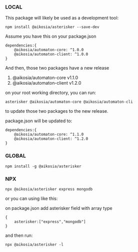 ### LOCAL

This package will likely be used as a development tool:

```
npm install @aikosia/asterisker --save-dev
```
 
Assume you have this on your package.json

```
dependencies:{
    @aikosia/automaton-core: ^1.0.0
    @aikosia/automaton-client: ^1.0.0
}
```

And then, those two packages have a new release 

1. @aikosia/automaton-core v1.1.0 
2. @aikosia/automaton-client v1.2.0 

on your root working directory, you can run:

```
asterisker @aikosia/automaton-core @aikosia/automaton-cli
```

to update those two packages to the new release.

package.json will be updated to:

```
dependencies:{
    @aikosia/automaton-core: ^1.1.0
    @aikosia/automaton-client: ^1.2.0
}
```

### GLOBAL 

```
npm install -g @aikosia/asterisker
```

### NPX

```
npx @aikosia/asterisker express mongodb
```

or you can using like this:

on package.json add asterisker field with array type

```
{
    asterisker:["express","mongodb"]
}
```

and then run:

```
npx @aikosia/asterisker -l
```



